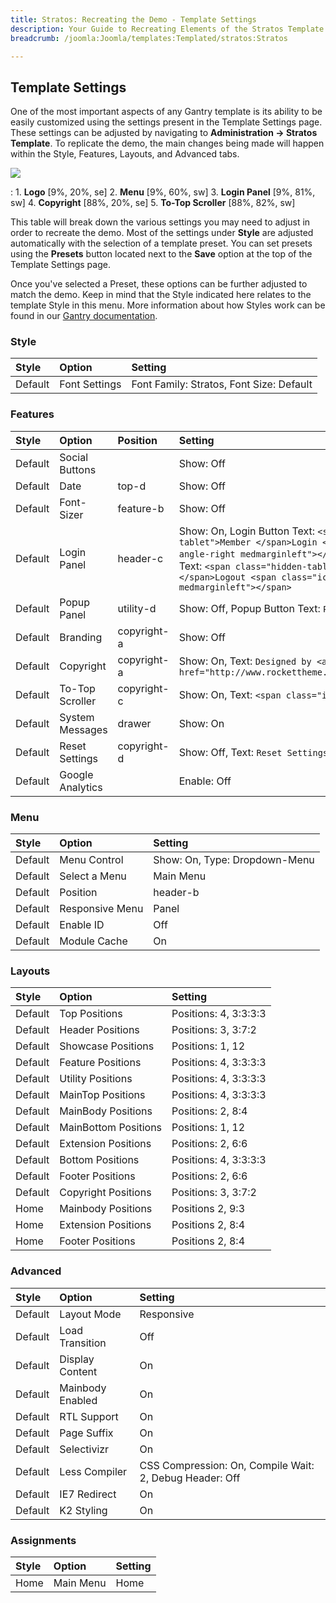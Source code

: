 ```yaml
---
title: Stratos: Recreating the Demo - Template Settings
description: Your Guide to Recreating Elements of the Stratos Template for WordPress
breadcrumb: /joomla:Joomla/templates:Templated/stratos:Stratos

---
```


Template Settings
-----
One of the most important aspects of any Gantry template is its ability to be easily customized using the settings present in the Template Settings page. These settings can be adjusted by navigating to **Administration -> Stratos Template**. To replicate the demo, the main changes being made will happen within the Style, Features, Layouts, and Advanced tabs. 

![][stratos2]

:   1. **Logo**  [9%, 20%, se]
    2. **Menu**  [9%, 60%, sw]
    3. **Login Panel**  [9%, 81%, sw]
    4. **Copyright**  [88%, 20%, se]
    5. **To-Top Scroller**  [88%, 82%, sw]

This table will break down the various settings you may need to adjust in order to recreate the demo. Most of the settings under **Style** are adjusted automatically with the selection of a template preset. You can set presets using the **Presets** button located next to the **Save** option at the top of the Template Settings page.

Once you've selected a Preset, these options can be further adjusted to match the demo. Keep in mind that the Style indicated here relates to the template Style in this menu. More information about how Styles work can be found in our [Gantry documentation][Style].

### Style
| Style | Option | Setting |
|:-----|:------|:-------|
| Default | Font Settings | Font Family: Stratos, Font Size: Default |

### Features
| Style | Option | Position |  Setting |
|:-----|:------|:-------|:-------|
| Default | Social Buttons |  | Show: Off |
| Default | Date | top-d | Show: Off |
| Default | Font-Sizer | feature-b | Show: Off |
| Default | Login Panel | header-c | Show: On, Login Button Text: `<span class="hidden-tablet">Member </span>Login <span class="icon-angle-right medmarginleft"></span>`, Logout Button Text: `<span class="hidden-tablet">Member </span>Logout <span class="icon-angle-right medmarginleft"></span>` |
| Default | Popup Panel | utility-d | Show: Off, Popup Button Text: `Popup Module` |
| Default | Branding | copyright-a | Show: Off |
| Default | Copyright | copyright-a | Show: On, Text: `Designed by <a href="http://www.rockettheme.com">RocketTheme</a>.` |
| Default | To-Top Scroller | copyright-c | Show: On, Text: `<span class="icon-angle-up"></span>` |
| Default | System Messages | drawer | Show: On |
| Default | Reset Settings | copyright-d | Show: Off, Text: `Reset Settings` |
| Default | Google Analytics |  | Enable: Off |

### Menu
| Style | Option | Setting |
|:-----|:------|:-------|
| Default | Menu Control | Show: On, Type: Dropdown-Menu |
| Default | Select a Menu | Main Menu |
| Default | Position | header-b |
| Default | Responsive Menu | Panel |
| Default | Enable ID | Off |
| Default | Module Cache | On |

### Layouts
| Style | Option | Setting |
|:-----|:------|:-------|
| Default | Top Positions | Positions: 4, 3:3:3:3 |
| Default | Header Positions | Positions: 3, 3:7:2 |
| Default | Showcase Positions | Positions: 1, 12 |
| Default | Feature Positions | Positions: 4, 3:3:3:3 |
| Default | Utility Positions | Positions: 4, 3:3:3:3 |
| Default | MainTop Positions | Positions: 4, 3:3:3:3 |
| Default | MainBody Positions | Positions: 2, 8:4 |
| Default | MainBottom Positions | Positions: 1, 12 |
| Default | Extension Positions | Positions: 2, 6:6 |
| Default | Bottom Positions | Positions: 4, 3:3:3:3 |
| Default | Footer Positions | Positions: 2, 6:6 |
| Default | Copyright Positions | Positions: 3, 3:7:2 |
| Home | Mainbody Positions | Positions 2, 9:3 |
| Home | Extension Positions | Positions 2, 8:4 |
| Home | Footer Positions | Positions 2, 8:4 |

### Advanced
| Style | Option | Setting |
|:-----|:------|:-------|
| Default | Layout Mode | Responsive |
| Default | Load Transition | Off |
| Default | Display Content | On |
| Default | Mainbody Enabled | On |
| Default | RTL Support | On |
| Default | Page Suffix | On |
| Default | Selectivizr | On |
| Default | Less Compiler | CSS Compression: On, Compile Wait: 2, Debug Header: Off |
| Default | IE7 Redirect | On |
| Default | K2 Styling | On |

### Assignments
| Style | Option | Setting |
|:-----|:------|:-------|
| Home | Main Menu | Home |

[demo25]: assets/stratos.jpg
[menu]: ../../start/menu.md
[Style]: http://gantry-framework.org/documentation/wordpress/configure/
[stratos2]: assets/stratos2.jpg